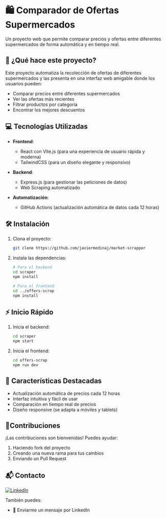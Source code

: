 # 🛍️ Comparador de Ofertas Supermercados

Un proyecto web que permite comparar precios y ofertas entre diferentes supermercados de forma automática y en tiempo real.

## 🚀 ¿Qué hace este proyecto?

Este proyecto automatiza la recolección de ofertas de diferentes supermercados y las presenta en una interfaz web amigable donde los usuarios pueden:
- Comparar precios entre diferentes supermercados
- Ver las ofertas más recientes
- Filtrar productos por categoría
- Encontrar los mejores descuentos

## 💻 Tecnologías Utilizadas

- **Frontend**: 
  - React con Vite.js (para una experiencia de usuario rápida y moderna)
  - TailwindCSS (para un diseño elegante y responsivo)
  
- **Backend**: 
  - Express.js (para gestionar las peticiones de datos)
  - Web Scraping automatizado
  
- **Automatización**:
  - GitHub Actions (actualización automática de datos cada 12 horas)

## 🛠️ Instalación

1. Clona el proyecto:
    ```bash
    git clone https://github.com/javiermedinaj/market-scrapper
    ```

2. Instala las dependencias:
    ```bash
    # Para el backend
    cd scraper
    npm install

    # Para el frontend
    cd ../offers-scrap
    npm install
    ```

## ⚡ Inicio Rápido

1. Inicia el backend:
    ```bash
    cd scraper
    npm start
    ```

2. Inicia el frontend:
    ```bash
    cd offers-scrap
    npm run dev
    ```

## 🔄 Características Destacadas

- Actualización automática de precios cada 12 horas
- Interfaz intuitiva y fácil de usar
- Comparación en tiempo real de precios
- Diseño responsive (se adapta a móviles y tablets)

## 🤝Contribuciones

¡Las contribuciones son bienvenidas! Puedes ayudar:
1. Haciendo fork del proyecto
2. Creando una nueva rama para tus cambios
3. Enviando un Pull Request

## 📬 Contacto

[![LinkedIn](https://img.shields.io/badge/-LinkedIn-0077B5?style=for-the-badge&logo=linkedin&logoColor=white)](https://www.linkedin.com/in/javiermedinaj)

También puedes:
- 📧 Enviarme un mensaje por LinkedIn
